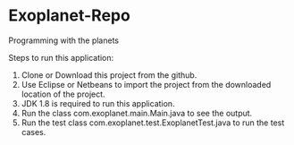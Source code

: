 # Exoplanet-Repo
Programming with the planets

Steps to run this application:

1. Clone or Download this project from the github.
2. Use Eclipse or Netbeans to import the project from the downloaded location of the project.
3. JDK 1.8 is required to run this application.
4. Run the class com.exoplanet.main.Main.java to see the output.
5. Run the test class com.exoplanet.test.ExoplanetTest.java to run the test cases.
